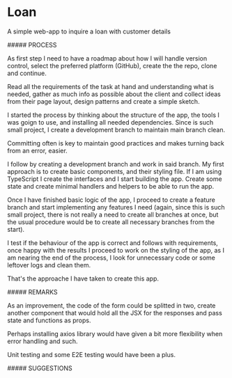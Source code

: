 # Loan

A simple web-app to inquire a loan with customer details

##### PROCESS

As first step I need to have a roadmap about how I will handle version control, select the preferred platform (GitHub), create the the repo, clone and continue.

Read all the requirements of the task at hand and understanding what is needed, gather as much info as possible about the client and collect ideas from their page layout, design patterns and create a simple sketch.

I started the process by thinking about the structure of the app, the tools I was goign to use, and installing all needed dependencies. Since is such small project, I create a development branch to maintain main branch clean.

Committing often is key to maintain good practices and makes turning back from an error, easier.

I follow by creating a development branch and work in said branch. My first approach is to create basic components, and their styling file. If I am using TypeScript I create the interfaces and I start building the app. Create some state and create minimal handlers and helpers to be able to run the app.

Once I have finished basic logic of the app, I proceed to create a feature branch and start implementing any features I need (again, since this is such small project, there is not really a need to create all branches at once, but the usual procedure would be to create all necessary branches from the start).

I test if the behaviour of the app is correct and follows with requirements, once happy with the results I proceed to work on the styling of the app, as I am nearing the end of the process, I look for unnecessary code or some leftover logs and clean them.

That's the approache I have taken to create this app.

##### REMARKS

As an improvement, the code of the form could be splitted in two, create another component that would hold all the JSX for the responses and pass state and functions as props.

Perhaps installing axios library would have given a bit more flexibility when error handling and such.

Unit testing and some E2E testing would have been a plus.

##### SUGGESTIONS


